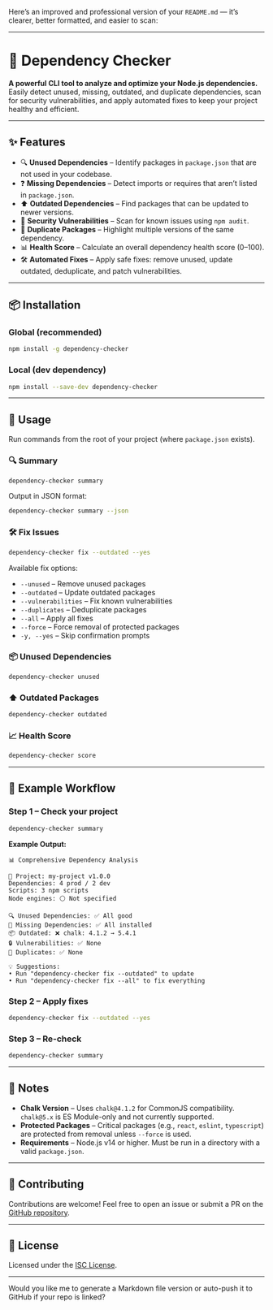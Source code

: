 Here’s an improved and professional version of your `README.md` — it’s clearer, better formatted, and easier to scan:

---

# 🧩 Dependency Checker

**A powerful CLI tool to analyze and optimize your Node.js dependencies.**
Easily detect unused, missing, outdated, and duplicate dependencies, scan for security vulnerabilities, and apply automated fixes to keep your project healthy and efficient.

---

## ✨ Features

* 🔍 **Unused Dependencies** – Identify packages in `package.json` that are not used in your codebase.
* ❓ **Missing Dependencies** – Detect imports or requires that aren’t listed in `package.json`.
* ⬆️ **Outdated Dependencies** – Find packages that can be updated to newer versions.
* 🔐 **Security Vulnerabilities** – Scan for known issues using `npm audit`.
* 🧬 **Duplicate Packages** – Highlight multiple versions of the same dependency.
* 📊 **Health Score** – Calculate an overall dependency health score (0–100).
* 🛠️ **Automated Fixes** – Apply safe fixes: remove unused, update outdated, deduplicate, and patch vulnerabilities.

---

## 📦 Installation

### Global (recommended)

```bash
npm install -g dependency-checker
```

### Local (dev dependency)

```bash
npm install --save-dev dependency-checker
```

---

## 🚀 Usage

Run commands from the root of your project (where `package.json` exists).

### 🔍 Summary

```bash
dependency-checker summary
```

Output in JSON format:

```bash
dependency-checker summary --json
```

### 🛠 Fix Issues

```bash
dependency-checker fix --outdated --yes
```

Available fix options:

* `--unused` – Remove unused packages
* `--outdated` – Update outdated packages
* `--vulnerabilities` – Fix known vulnerabilities
* `--duplicates` – Deduplicate packages
* `--all` – Apply all fixes
* `--force` – Force removal of protected packages
* `-y, --yes` – Skip confirmation prompts

### 📦 Unused Dependencies

```bash
dependency-checker unused
```

### ⬆️ Outdated Packages

```bash
dependency-checker outdated
```

### 📈 Health Score

```bash
dependency-checker score
```

---

## 🧪 Example Workflow

### Step 1 – Check your project

```bash
dependency-checker summary
```

**Example Output:**

```
📊 Comprehensive Dependency Analysis

🚀 Project: my-project v1.0.0
Dependencies: 4 prod / 2 dev
Scripts: 3 npm scripts
Node engines: ⚪ Not specified

🔍 Unused Dependencies: ✅ All good  
🔗 Missing Dependencies: ✅ All installed  
📦 Outdated: ❌ chalk: 4.1.2 → 5.4.1  
🔒 Vulnerabilities: ✅ None  
🔁 Duplicates: ✅ None  

💡 Suggestions:
• Run "dependency-checker fix --outdated" to update
• Run "dependency-checker fix --all" to fix everything
```

### Step 2 – Apply fixes

```bash
dependency-checker fix --outdated --yes
```

### Step 3 – Re-check

```bash
dependency-checker summary
```

---

## 📌 Notes

* **Chalk Version** – Uses `chalk@4.1.2` for CommonJS compatibility. `chalk@5.x` is ES Module-only and not currently supported.
* **Protected Packages** – Critical packages (e.g., `react`, `eslint`, `typescript`) are protected from removal unless `--force` is used.
* **Requirements** – Node.js v14 or higher. Must be run in a directory with a valid `package.json`.

---

## 🤝 Contributing

Contributions are welcome!
Feel free to open an issue or submit a PR on the [GitHub repository](https://github.com/your-username/dependency-checker).

---

## 📄 License

Licensed under the [ISC License](./LICENSE).

---

Would you like me to generate a Markdown file version or auto-push it to GitHub if your repo is linked?
